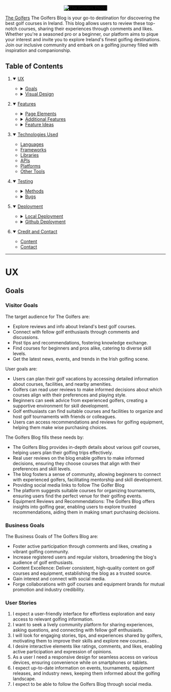 <div align="center">
  <img src="https://res.cloudinary.com/dzxjg4vwg/image/upload/v1696938620/Screenshot_2023-10-10_at_12.48.12_wwubqt.png" style="background-color: black" alt="The Golfers Photo">
</div>

[The Golfers](https://the-golfers-blog-ed907c4b0918.herokuapp.com/) The Golfers Blog is your go-to destination for discovering the best golf courses in Ireland. This blog allows users to review these top-notch courses, sharing their experiences through comments and likes. Whether you're a seasoned pro or a beginner, our platform aims to pique your interest and invite you to explore Ireland's finest golfing destinations. Join our inclusive community and embark on a golfing journey filled with inspiration and companionship.

## Table of Contents
1. <details open>
    <summary><a href="#ux">UX</a></summary>

    <ul>
    <li><details>
    <summary><a href="#goals">Goals</a></summary>

    - [Visitor Goals](#visitor-goals)
    - [Business Goals](#business-goals)
    - [User Stories](#user-stories)
    </details></li>

    <li><details>
    <summary><a href="#visual-design">Visual Design</a></summary>

    - [Wireframes](#wireframes)
    - [Fonts](#fonts)
    - [Icons](#icons)
    - [Colors](#colors)
    - [Images](#images)
    - [Styling](#styling)
    </details></li>
    </ul>
</details>

2. <details open>
    <summary><a href="#features">Features</a></summary>

    <ul>
    <li><details>
    <summary><a href="#page-elements">Page Elements</a></summary>

    - [All Pages](#all-pages)
    - [Index Page](#index-page)
    - [Gallery Page](#about-page)
    - [Contact Page](#contact-page)
    </details></li>

    <li><details>
    <summary><a href="#additional-features">Additional Features</a></summary>

    - [Image Loading Blur](#image-loading-blur)
    - [Email](#email)
    </details></li>

    <li><details>
    <summary><a href="#feature-ideas">Feature Ideas</a></summary>

    - [Basic](#basic)
    - [Content](#content)
    </details></li>
    </ul>
</details>

3. <details open>
    <summary><a href="#technologies-used">Technologies Used</a></summary>

    - [Languages](#languages)
    - [Frameworks](#frameworks)
    - [Libraries](#libraries)
    - [APIs](#apis)
    - [Platforms](#platforms)
    - [Other Tools](#other-tools)
</details>

4. <details open>
    <summary><a href="#testing">Testing</a></summary>

    <ul>
    <li><details>
    <summary><a href="#methods">Methods</a></summary>

    - [Validation](#validation)
    - [General Testing](#general-testing)
    - [Mobile Testing](#mobile-testing)
    - [Desktop Testing](#desktop-testing)
    </details></li>

    <li><details>
    <summary><a href="#bugs">Bugs</a></summary>

    - [Known Bugs](#known-bugs)
    - [Fixed Bugs](#fixed-bugs)
    </details></li>
    </ul>
</details>

5. <details open>
    <summary><a href="#deployment">Deployment</a></summary>

    <ul>
    <li><details>
    <summary><a href="#local-deployment">Local Deployment</a></summary>

    - [Local Preparation](#local-preparation)
    - [Local Instructions](#local-instructions)
    </details></li>

    <li><details>
    <summary><a href="#github-deployment">Github Deployment</a></summary>

    - [Github Preparation](#github-preparation)
    - [Github Instructions](#github-instructions)
    </details></li>
    </ul>
</details>

6. <details open>
    <summary><a href="#credit-and-contact">Credit and Contact</a></summary>

    - [Content](#content)
    - [Contact](#contact)
</details>

----

# UX
## Goals
### Visitor Goals
The target audience for The Golfers are:
- Explore reviews and info about Ireland's best golf courses.
- Connect with fellow golf enthusiasts through comments and discussions.
- Post tips and recommendations, fostering knowledge exchange.
- Find courses for beginners and pros alike, catering to diverse skill levels.
- Get the latest news, events, and trends in the Irish golfing scene.

User goals are:
- Users can plan their golf vacations by accessing detailed information about courses, facilities, and nearby amenities.
- Golfers can read user reviews to make informed decisions about which courses align with their preferences and playing style.
- Beginners can seek advice from experienced golfers, creating a supportive environment for skill development.
- Golf enthusiasts can find suitable courses and facilities to organize and host golf tournaments with friends or colleagues.
- Users can access recommendations and reviews for golfing equipment, helping them make wise purchasing choices.

The Golfers Blog fills these needs by:
- The Golfers Blog provides in-depth details about various golf courses, helping users plan their golfing trips effectively.
- Real user reviews on the blog enable golfers to make informed decisions, ensuring they choose courses that align with their preferences and skill levels.
- The blog fosters a sense of community, allowing beginners to connect with experienced golfers, facilitating mentorship and skill development.
- Providing social media links to follow The Golfer Blog
- The platform suggests suitable courses for organizing tournaments, ensuring users find the perfect venue for their golfing events.
- Equipment Reviews and Recommendations: The Golfers Blog offers insights into golfing gear, enabling users to explore trusted recommendations, aiding them in making smart purchasing decisions.


### Business Goals
The Business Goals of The Golfers Blog are:
- Foster active participation through comments and likes, creating a vibrant golfing community.
- Increase registered users and regular visitors, broadening the blog's audience of golf enthusiasts.
- Content Excellence: Deliver consistent, high-quality content on golf courses and equipment, establishing the blog as a trusted source.
- Gain interest and connect with social media.
- Forge collaborations with golf courses and equipment brands for mutual promotion and industry credibility.

### User Stories
1. I expect a user-friendly interface for effortless exploration and easy access to relevant golfing information.
0. I want to seek a lively community platform for sharing experiences, asking questions, and connecting with fellow golf enthusiasts.
0. I will look for engaging stories, tips, and experiences shared by golfers, motivating them to improve their skills and explore new courses..
0. I desire interactive elements like ratings, comments, and likes, enabling active participation and expression of opinions.
0. As a user I need a responsive design for seamless access on various devices, ensuring convenience while on smartphones or tablets.
0. I expect up-to-date information on events, tournaments, equipment releases, and industry news, keeping them informed about the golfing landscape.
0. I expect to be able to follow the Golfers Blog through social media.


